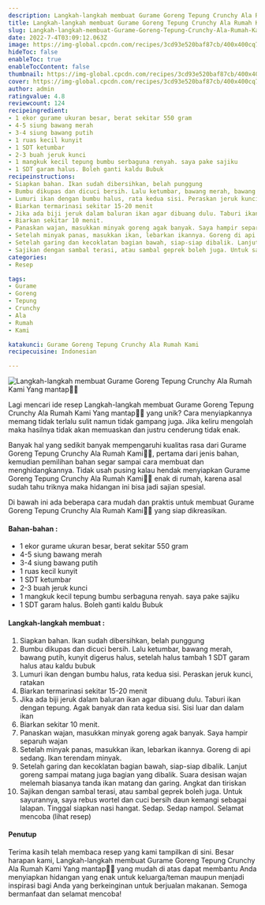 ```yaml
---
description: Langkah-langkah membuat Gurame Goreng Tepung Crunchy Ala Rumah Kami Yang mantap"
title: Langkah-langkah membuat Gurame Goreng Tepung Crunchy Ala Rumah Kami Yang mantap
slug: Langkah-langkah-membuat-Gurame-Goreng-Tepung-Crunchy-Ala-Rumah-Kami-Yang-mantap
date: 2022-7-4T03:09:12.063Z
image: https://img-global.cpcdn.com/recipes/3cd93e520baf87cb/400x400cq70/photo.jpg
hideToc: false
enableToc: true
enableTocContent: false
thumbnail: https://img-global.cpcdn.com/recipes/3cd93e520baf87cb/400x400cq70/photo.jpg
cover: https://img-global.cpcdn.com/recipes/3cd93e520baf87cb/400x400cq70/photo.jpg
author: admin
ratingvalue: 4.8
reviewcount: 124
recipeingredient:
- 1 ekor gurame ukuran besar, berat sekitar 550 gram
- 4-5 siung bawang merah
- 3-4 siung bawang putih
- 1 ruas kecil kunyit
- 1 SDT ketumbar
- 2-3 buah jeruk kunci
- 1 mangkuk kecil tepung bumbu serbaguna renyah. saya pake sajiku
- 1 SDT garam halus. Boleh ganti kaldu Bubuk
recipeinstructions:
- Siapkan bahan. Ikan sudah dibersihkan, belah punggung
- Bumbu dikupas dan dicuci bersih. Lalu ketumbar, bawang merah, bawang putih, kunyit digerus halus, setelah halus tambah 1 SDT garam halus atau kaldu bubuk
- Lumuri ikan dengan bumbu halus, rata kedua sisi. Peraskan jeruk kunci, ratakan
- Biarkan termarinasi sekitar 15-20 menit
- Jika ada biji jeruk dalam baluran ikan agar dibuang dulu. Taburi ikan dengan tepung. Agak banyak dan rata kedua sisi. Sisi luar dan dalam ikan
- Biarkan sekitar 10 menit.
- Panaskan wajan, masukkan minyak goreng agak banyak. Saya hampir separuh wajan
- Setelah minyak panas, masukkan ikan, lebarkan ikannya. Goreng di api sedang. Ikan terendam minyak.
- Setelah garing dan kecoklatan bagian bawah, siap-siap dibalik. Lanjut goreng sampai matang juga bagian yang dibalik. Suara desisan wajan melemah biasanya tanda ikan matang dan garing. Angkat dan tiriskan
- Sajikan dengan sambal terasi, atau sambal geprek boleh juga. Untuk sayurannya, saya rebus wortel dan cuci bersih daun kemangi sebagai lalapan. Tinggal siapkan nasi hangat. Sedap. Sedap nampol. Selamat mencoba (lihat resep)
categories:
- Resep

tags:
- Gurame
- Goreng
- Tepung
- Crunchy
- Ala
- Rumah
- Kami

katakunci: Gurame Goreng Tepung Crunchy Ala Rumah Kami
recipecuisine: Indonesian

---
```


![Langkah-langkah membuat Gurame Goreng Tepung Crunchy Ala Rumah Kami Yang mantap👩‍🍳](https://img-global.cpcdn.com/recipes/3cd93e520baf87cb/400x400cq70/photo.jpg)

Lagi mencari ide resep Langkah-langkah membuat Gurame Goreng Tepung Crunchy Ala Rumah Kami Yang mantap👩‍🍳 yang unik? Cara menyiapkannya memang tidak terlalu sulit namun tidak gampang juga. Jika keliru mengolah maka hasilnya tidak akan memuaskan dan justru cenderung tidak enak.

Banyak hal yang sedikit banyak mempengaruhi kualitas rasa dari Gurame Goreng Tepung Crunchy Ala Rumah Kami👩‍🍳, pertama dari jenis bahan, kemudian pemilihan bahan segar sampai cara membuat dan menghidangkannya. Tidak usah pusing kalau hendak menyiapkan Gurame Goreng Tepung Crunchy Ala Rumah Kami👩‍🍳 enak di rumah, karena asal sudah tahu triknya maka hidangan ini bisa jadi sajian spesial.

Di bawah ini ada beberapa cara mudah dan praktis untuk membuat Gurame Goreng Tepung Crunchy Ala Rumah Kami👩‍🍳 yang siap dikreasikan.

<!--inarticleads1-->

#### Bahan-bahan :

- 1 ekor gurame ukuran besar, berat sekitar 550 gram
- 4-5 siung bawang merah
- 3-4 siung bawang putih
- 1 ruas kecil kunyit
- 1 SDT ketumbar
- 2-3 buah jeruk kunci
- 1 mangkuk kecil tepung bumbu serbaguna renyah. saya pake sajiku
- 1 SDT garam halus. Boleh ganti kaldu Bubuk

<!--inarticleads2-->

#### Langkah-langkah membuat :

1. Siapkan bahan. Ikan sudah dibersihkan, belah punggung
1. Bumbu dikupas dan dicuci bersih. Lalu ketumbar, bawang merah, bawang putih, kunyit digerus halus, setelah halus tambah 1 SDT garam halus atau kaldu bubuk
1. Lumuri ikan dengan bumbu halus, rata kedua sisi. Peraskan jeruk kunci, ratakan
1. Biarkan termarinasi sekitar 15-20 menit
1. Jika ada biji jeruk dalam baluran ikan agar dibuang dulu. Taburi ikan dengan tepung. Agak banyak dan rata kedua sisi. Sisi luar dan dalam ikan
1. Biarkan sekitar 10 menit.
1. Panaskan wajan, masukkan minyak goreng agak banyak. Saya hampir separuh wajan
1. Setelah minyak panas, masukkan ikan, lebarkan ikannya. Goreng di api sedang. Ikan terendam minyak.
1. Setelah garing dan kecoklatan bagian bawah, siap-siap dibalik. Lanjut goreng sampai matang juga bagian yang dibalik. Suara desisan wajan melemah biasanya tanda ikan matang dan garing. Angkat dan tiriskan
1. Sajikan dengan sambal terasi, atau sambal geprek boleh juga. Untuk sayurannya, saya rebus wortel dan cuci bersih daun kemangi sebagai lalapan. Tinggal siapkan nasi hangat. Sedap. Sedap nampol. Selamat mencoba (lihat resep)

#### Penutup

Terima kasih telah membaca resep yang kami tampilkan di sini. Besar harapan kami, Langkah-langkah membuat Gurame Goreng Tepung Crunchy Ala Rumah Kami Yang mantap👩‍🍳 yang mudah di atas dapat membantu Anda menyiapkan hidangan yang enak untuk keluarga/teman maupun menjadi inspirasi bagi Anda yang berkeinginan untuk berjualan makanan. Semoga bermanfaat dan selamat mencoba!